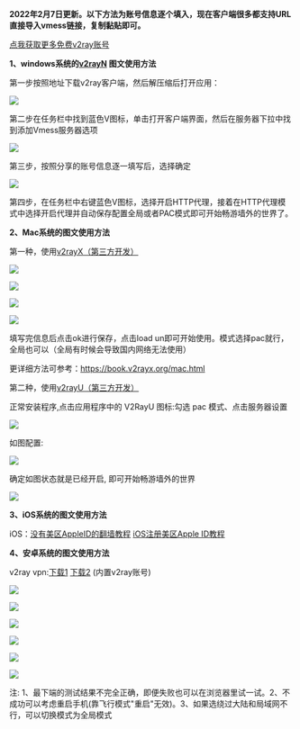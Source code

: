 **2022年2月7日更新。以下方法为账号信息逐个填入，现在客户端很多都支持URL直接导入vmess链接，复制黏贴即可。**

[点我获取更多免费v2ray账号](https://github.com/Alvin9999/new-pac/wiki/v2ray%E5%85%8D%E8%B4%B9%E8%B4%A6%E5%8F%B7) 

**1、windows系统的[v2rayN](https://github.com/2dust/v2rayN/releases/latest) 图文使用方法**

第一步按照地址下载v2ray客户端，然后解压缩后打开应用：

![](https://cdn.jsdelivr.net/gh/Alvin9999/PAC/ss/v2ray2.png)

第二步在任务栏中找到蓝色V图标，单击打开客户端界面，然后在服务器下拉中找到添加Vmess服务器选项

![](https://cdn.jsdelivr.net/gh/Alvin9999/PAC/ss/v2ray3.png)

第三步，按照分享的账号信息逐一填写后，选择确定

![](https://cdn.jsdelivr.net/gh/Alvin9999/PAC/ss/v2ray4.png)

第四步，在任务栏中右键蓝色V图标，选择开启HTTP代理，接着在HTTP代理模式中选择开启代理并自动保存配置全局或者PAC模式即可开始畅游墙外的世界了。


**2、Mac系统的图文使用方法**

第一种，使用[v2rayX（第三方开发）](https://github.com/insisttech/v2rayX-copy/releases) 

![](https://cdn.jsdelivr.net/gh/Alvin9999/PAC/v2ray/mac1.jpg)

![](https://cdn.jsdelivr.net/gh/Alvin9999/PAC/v2ray/mac2.jpg)

![](https://cdn.jsdelivr.net/gh/Alvin9999/PAC/v2ray/mac3.jpg)

![](https://cdn.jsdelivr.net/gh/Alvin9999/PAC/v2ray/mac4.jpg)

填写完信息后点击ok进行保存，点击load un即可开始使用。模式选择pac就行，全局也可以（全局有时候会导致国内网络无法使用）

更详细方法可参考：https://book.v2rayx.org/mac.html

第二种，使用[v2rayU（第三方开发）](https://github.com/yanue/V2rayU/releases)

正常安装程序,点击应用程序中的 V2RayU 图标:勾选 pac 模式、点击服务器设置

![](https://cdn.jsdelivr.net/gh/Alvin9999/PAC/v2ray/v2rayu1.png)

如图配置:

![](https://cdn.jsdelivr.net/gh/Alvin9999/PAC/v2ray/v2rayu2.png)

确定如图状态就是已经开启, 即可开始畅游墙外的世界

![](https://cdn.jsdelivr.net/gh/Alvin9999/PAC/v2ray/v2rayu3.png)


**3、iOS系统的图文使用方法**

iOS：[没有美区AppleID的翻墙教程](https://github.com/Alvin9999/new-pac/wiki/%E8%8B%B9%E6%9E%9C%E6%89%8B%E6%9C%BA%E7%BF%BB%E5%A2%99%E8%BD%AF%E4%BB%B6) [iOS注册美区Apple ID教程](https://github.com/Alvin9999/new-pac/wiki/iOS%E6%B3%A8%E5%86%8C%E7%BE%8E%E5%8C%BAApple-ID%E6%95%99%E7%A8%8B) 

**4、安卓系统的图文使用方法**

v2ray vpn:[下载1](http://d1.bdrive.tk/v2ray.vpn-universal-release.apk) 
[下载2](http://d1.bdrive.tk/v2ray.vpn-universal-release.apk)  (内置v2ray账号)

![](https://cdn.jsdelivr.net/gh/Alvin9999/PAC/v2ray/az1.png)

![](https://cdn.jsdelivr.net/gh/Alvin9999/PAC/v2ray/az2.png)

![](https://cdn.jsdelivr.net/gh/Alvin9999/PAC/v2ray/az3.png)

![](https://cdn.jsdelivr.net/gh/Alvin9999/PAC/v2ray/az4.png)

![](https://cdn.jsdelivr.net/gh/Alvin9999/PAC/v2ray/az5.png)

![](https://cdn.jsdelivr.net/gh/Alvin9999/PAC/v2ray/az6.png)

注: 1、最下端的测试结果不完全正确，即便失败也可以在浏览器里试一试。2、不成功可以考虑重启手机(靠飞行模式"重启"无效)。3、如果选绕过大陆和局域网不行，可以切换模式为全局模式

